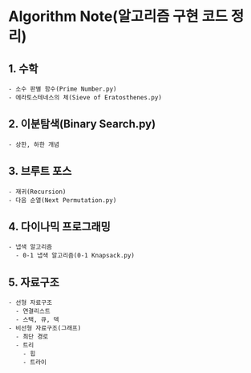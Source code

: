 # Algorithm Note(알고리즘 구현 코드 정리)
  ## 1. 수학     
    - 소수 판별 함수(Prime Number.py)      
    - 에라토스테네스의 체(Sieve of Eratosthenes.py) 
        
        
  ## 2. 이분탐색(Binary Search.py)    
    - 상한, 하한 개념      
    
  ## 3. 브루트 포스    
    - 재귀(Recursion)
    - 다음 순열(Next Permutation.py)   

  ## 4. 다이나믹 프로그래밍   
    - 냅색 알고리즘    
      - 0-1 냅색 알고리즘(0-1 Knapsack.py)

  ## 5. 자료구조   
    - 선형 자료구조    
      - 연결리스트
      - 스택, 큐, 덱
    - 비선형 자료구조(그래프)
      - 최단 경로
      - 트리
        - 힙
        - 트라이
